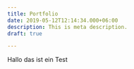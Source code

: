 ```yaml
---
title: Portfolio
date: 2019-05-12T12:14:34.000+06:00
description: This is meta description.
draft: true

---
```

Hallo das ist ein Test